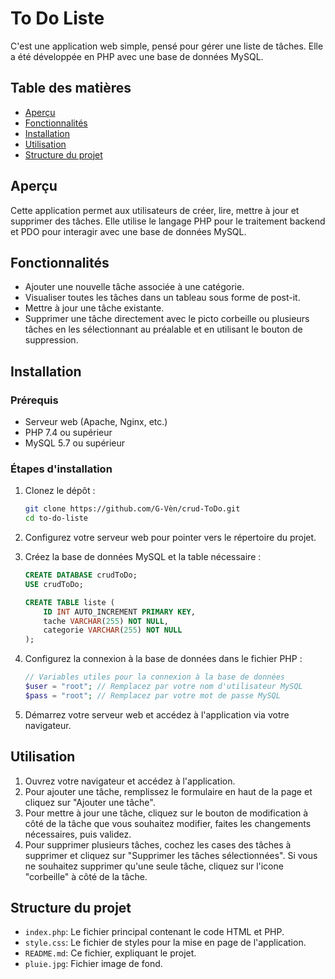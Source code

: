 # To Do Liste

C'est une application web simple, pensé pour gérer une liste de tâches. Elle a été développée en PHP avec une base de données MySQL.

## Table des matières

- [Aperçu](#aperçu)
- [Fonctionnalités](#fonctionnalités)
- [Installation](#installation)
- [Utilisation](#utilisation)
- [Structure du projet](#structure-du-projet)


## Aperçu

Cette application permet aux utilisateurs de créer, lire, mettre à jour et supprimer des tâches. Elle utilise le langage PHP pour le traitement backend et PDO pour interagir avec une base de données MySQL.

## Fonctionnalités

- Ajouter une nouvelle tâche associée à une catégorie.
- Visualiser toutes les tâches dans un tableau sous forme de post-it.
- Mettre à jour une tâche existante.
- Supprimer une tâche directement avec le picto corbeille ou plusieurs tâches en les sélectionnant au préalable et en utilisant le bouton de suppression.

## Installation

### Prérequis

- Serveur web (Apache, Nginx, etc.)
- PHP 7.4 ou supérieur
- MySQL 5.7 ou supérieur

### Étapes d'installation

1. Clonez le dépôt :

    ```bash
    git clone https://github.com/G-Vèn/crud-ToDo.git
    cd to-do-liste
    ```

2. Configurez votre serveur web pour pointer vers le répertoire du projet.

3. Créez la base de données MySQL et la table nécessaire :

    ```sql
    CREATE DATABASE crudToDo;
    USE crudToDo;

    CREATE TABLE liste (
        ID INT AUTO_INCREMENT PRIMARY KEY,
        tache VARCHAR(255) NOT NULL,
        categorie VARCHAR(255) NOT NULL
    );
    ```

4. Configurez la connexion à la base de données dans le fichier PHP :

    ```php
    // Variables utiles pour la connexion à la base de données
    $user = "root"; // Remplacez par votre nom d'utilisateur MySQL
    $pass = "root"; // Remplacez par votre mot de passe MySQL
    ```

5. Démarrez votre serveur web et accédez à l'application via votre navigateur.

## Utilisation

1. Ouvrez votre navigateur et accédez à l'application.
2. Pour ajouter une tâche, remplissez le formulaire en haut de la page et cliquez sur "Ajouter une tâche".
3. Pour mettre à jour une tâche, cliquez sur le bouton de modification à côté de la tâche que vous souhaitez modifier, faites les changements nécessaires, puis validez.
4. Pour supprimer plusieurs tâches, cochez les cases des tâches à supprimer et cliquez sur "Supprimer les tâches sélectionnées". Si vous ne souhaitez supprimer qu'une seule tâche, cliquez sur l'icone "corbeille" à côté de la tâche.

## Structure du projet

- `index.php`: Le fichier principal contenant le code HTML et PHP.
- `style.css`: Le fichier de styles pour la mise en page de l'application.
- `README.md`: Ce fichier, expliquant le projet.
- `pluie.jpg`: Fichier image de fond.
